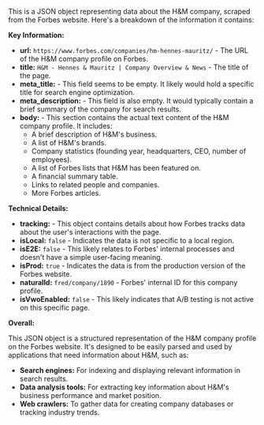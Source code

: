 This is a JSON object representing data about the H&M company, scraped from the Forbes website. Here's a breakdown of the information it contains:

**Key Information:**

* **url:** `https://www.forbes.com/companies/hm-hennes-mauritz/`  - The URL of the H&M company profile on Forbes.
* **title:** `H&M - Hennes & Mauritz | Company Overview & News` -  The title of the page.
* **meta_title:**  - This field seems to be empty. It likely would hold a specific title for search engine optimization.
* **meta_description:**  - This field is also empty. It would typically contain a brief summary of the company for search results.
* **body:**  -  This section contains the actual text content of the H&M company profile. It includes:
    * A brief description of H&M's business.
    * A list of H&M's brands.
    * Company statistics (founding year, headquarters, CEO, number of employees).
    * A list of Forbes lists that H&M has been featured on.
    * A financial summary table.
    * Links to related people and companies.
    *  More Forbes articles.

**Technical Details:**

* **tracking:**  - This object contains details about how Forbes tracks data about the user's interactions with the page.
* **isLocal:** `false` - Indicates the data is not specific to a local region.
* **isE2E:** `false` -  This likely relates to Forbes' internal processes and doesn't have a simple user-facing meaning.
* **isProd:** `true` - Indicates the data is from the production version of the Forbes website.
* **naturalId:** `fred/company/1890` -  Forbes' internal ID for this company profile.
* **isVwoEnabled:** `false` -  This likely indicates that A/B testing is not active on this specific page. 

**Overall:**

This JSON object is a structured representation of the H&M company profile on the Forbes website. It's designed to be easily parsed and used by applications that need information about H&M, such as:

* **Search engines:** For indexing and displaying relevant information in search results.
* **Data analysis tools:** For extracting key information about H&M's business performance and market position.
* **Web crawlers:**  To gather data for creating company databases or tracking industry trends. 
